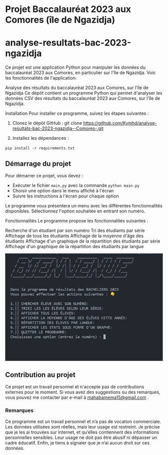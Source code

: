 # Projet Baccalauréat 2023 aux Comores (île de Ngazidja)
# analyse-resultats-bac-2023-ngazidja

Ce projet est une application Python pour manipuler les données du baccalauréat 2023 aux Comores, en particulier sur l'île de Ngazidja. Voic les fonctionnalités de l'application:

Analyse des résultats du baccalauréat 2023 aux Comores, sur l'île de Ngazidja
Ce dépôt contient un programme Python qui permet d'analyser les données CSV des résultats du baccalauréat 2023 aux Comores, sur l'île de Ngazidja.

Installation
Pour installer ce programme, suivez les étapes suivantes :

1. Clonez le dépôt GitHub :
git clone https://github.com/Kymhd/analyse-resultats-bac-2023-ngazidja--Comores-.git


2. Installez les dépendances :

``pip install -r requirements.txt``


## Démarrage du projet

Pour démarrer ce projet, vous devez :

- Exécuter le fichier `main.py` avec la commande `python main.py`
- Choisir une option dans le menu affiché à l'écran
- Suivre les instructions à l'écran pour chaque option

Le programme vous présentera un menu avec les différentes fonctionnalités disponibles. Sélectionnez l'option souhaitée en entrant son numéro.

Fonctionnalités
Le programme propose les fonctionnalités suivantes :

Recherche d'un étudiant par son numéro
Tri des étudiants par série
Affichage de tous les étudiants
Affichage de la moyenne d'âge des étudiants
Affichage d'un graphique de la répartition des étudiants par série
Affichage d'un graphique de la répartition des étudiants par langue

<img src="demo.png" />


## Contribution au projet

Ce projet est un travail personnel et n'accepte pas de contributions externes pour le moment. Si vous avez des suggestions ou des remarques, vous pouvez me contacter par e-mail à mahabamema15@gmail.com .

### Remarques

Ce programme est un travail personnel et n’a pas de vocation commerciale. Les données utilisées sont réelles, mais leur usage est restreint. Je précise que je les ai trouvées sur Internet, et qu’elles contiennent des informations personnelles sensibles. Leur usage ne doit pas être abusif ni dépasser un cadre éducatif. Enfin, je tiens à signaler que je n’ai aucun droit sur ces données.

